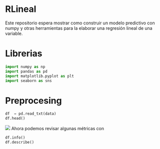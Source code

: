 # RLineal
Este repositorio espera mostrar como construir un modelo predictivo con numpy y otras herramientas para la elaborar una regresión lineal de una variable.

# Librerias

``` python 
import numpy as np
import pandas as pd
import matplotlib.pyplot as plt
import seaborn as sns
```


# Preprocesing
```python
df  = pd.read_txt(data)
df.head() 
```
<img src=“https://github.com/Hramos93/RLineal/blob/master/img/describe.JPG”>
Ahora podemos revisar algunas métricas con 

```python
df.info()
df.describe()
```



